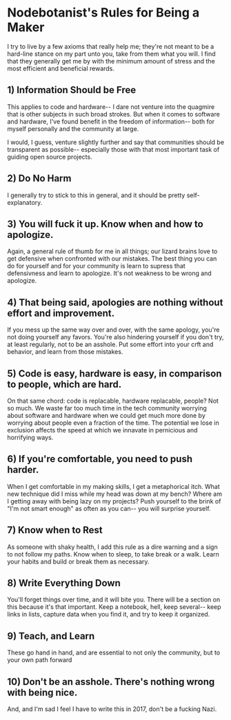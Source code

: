 # Nodebotanist's Rules for Being a Maker

I try to live by a few axioms that really help me; they're not meant to be a hard-line stance on my part unto you, take from them what you will. I find that they generally get me by with the minimum amount of stress and the most efficient and beneficial rewards.

## 1\) Information Should be Free

This applies to code and hardware-- I dare not venture into the quagmire that is other subjects in such broad strokes. But when it comes to software and hardware, I've found benefit in the freedom of information-- both for myself personally and the community at large.

I would, I guess, venture slightly further and say that communities should be transparent as possible-- especially those with that most important task of guiding open source projects.

## 2\) Do No Harm

I generally try to stick to this in general, and it should be pretty self-explanatory.

## 3\) You will fuck it up. Know when and how to apologize.

Again, a general rule of thumb for me in all things; our lizard brains love to get defensive when confronted with our mistakes. The best thing you can do for yourself and for your community is learn to supress that defensivness and learn to apologize. It's not weakness to be wrong and apologize.

## 4\) That being said, apologies are nothing without effort and improvement.

If you mess up the same way over and over, with the same apology, you're not doing yourself any favors. You're also hindering yourself if you don't try, at least regularly, not to be an asshole. Put some effort into your crft and behavior, and learn from those mistakes.

## 5\) Code is easy, hardware is easy, in comparison to people, which are hard.

On that same chord: code is replacable, hardware replacable, people? Not so much. We waste far too much time in the tech community worrying about software and hardware when we could get much more done by worrying about people even a fraction of the time. The potential we lose in exclusion affects the speed at which we innavate in pernicious and horrifying ways.

## 6\) If you're comfortable, you need to push harder.

When I get comfortable in my making skills, I get a metaphorical itch. What new technique did I miss while my head was down at my bench? Where am I getting away with being lazy on my projects? Push yourself to the brink of "I'm not smart enough" as often as you can-- you will surprise yourself.

## 7\) Know when to Rest

As someone with shaky health, I add this rule as a dire warning and a sign to not follow my paths. Know when to sleep, to take break or a walk. Learn your habits and build or break them as necessary.

## 8\) Write Everything Down

You'll forget things over time, and it will bite you. There will be a section on this because it's that important. Keep a notebook, hell, keep several-- keep links in lists, capture data when you find it, and try to keep it organized.

## 9\) Teach, and Learn

These go hand in hand, and are essential to not only the community, but to your own path forward

## 10\) Don't be an asshole. There's nothing wrong with being nice.

And, and I'm sad I feel I have to write this in 2017, don't be a fucking Nazi.

